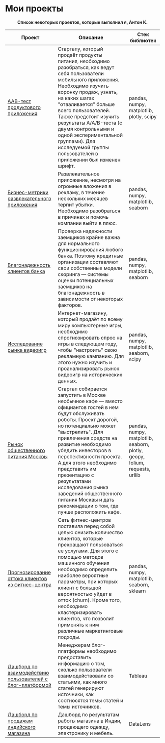 # Мои проекты

<p><div align="center"><b>Список некоторых проектов, которые выполнил я, Антон К.</b></div></p>

Проект  | Описание | Стек библиотек |
------------- | ------------- | ------------- |
[AAB-тест продуктового приложения](https://github.com/TinyTon123/TTonProjectsRep/tree/main/AAB-%D1%82%D0%B5%D1%81%D1%82%20%D0%BF%D1%80%D0%BE%D0%B4%D1%83%D0%BA%D1%82%D0%BE%D0%B2%D0%BE%D0%B3%D0%BE%20%D0%BF%D1%80%D0%B8%D0%BB%D0%BE%D0%B6%D0%B5%D0%BD%D0%B8%D1%8F)  | Стартапу, который продаёт продукты питания, необходимо разобраться, как ведут себя пользователи мобильного приложения. Необходимо изучить воронку продаж, узнать, на каких шагах "отваливается" больше всего пользователей. Также предстоит изучить результаты A/A/B-теста (с двумя контрольными и одной экспериментальной группами). Для исследуемой группы пользователей в приложении был изменен шрифт. | pandas, numpy, matplotlib, plotly, scipy
[Бизнес-метрики развлекательного приложения](https://github.com/TinyTon123/TTonProjectsRep/tree/main/%D0%91%D0%B8%D0%B7%D0%BD%D0%B5%D1%81-%D0%BC%D0%B5%D1%82%D1%80%D0%B8%D0%BA%D0%B8%20%D1%80%D0%B0%D0%B7%D0%B2%D0%BB%D0%B5%D0%BA%D0%B0%D1%82%D0%B5%D0%BB%D1%8C%D0%BD%D0%BE%D0%B3%D0%BE%20%D0%BF%D1%80%D0%B8%D0%BB%D0%BE%D0%B6%D0%B5%D0%BD%D0%B8%D1%8F) | Развлекательное приложение, несмотря на огромные вложения в рекламу, в течение нескольких месяцев терпит убытки. Необходимо разобраться в причинах и помочь компании выйти в плюс. | pandas, numpy, matplotlib, seaborn
[Благонадежность клиентов банка](https://github.com/TinyTon123/TTonProjectsRep/tree/main/%D0%91%D0%BB%D0%B0%D0%B3%D0%BE%D0%BD%D0%B0%D0%B4%D0%B5%D0%B6%D0%BD%D0%BE%D1%81%D1%82%D1%8C%20%D0%BA%D0%BB%D0%B8%D0%B5%D0%BD%D1%82%D0%BE%D0%B2%20%D0%B1%D0%B0%D0%BD%D0%BA%D0%B0) | Проверка надежности заемщиков крайне важна для нормального функционирования любого банка. Поэтому кредитные организации составляют свои собственные модели скоринга — системы оценки потенциальных заемщиков на благонадежность в зависимости от некоторых факторов. | pandas, numpy, matplotlib, seaborn
[Исследование рынка видеоигр](https://github.com/TinyTon123/TTonProjectsRep/tree/main/%D0%98%D1%81%D1%81%D0%BB%D0%B5%D0%B4%D0%BE%D0%B2%D0%B0%D0%BD%D0%B8%D0%B5%20%D1%80%D1%8B%D0%BD%D0%BA%D0%B0%20%D0%B2%D0%B8%D0%B4%D0%B5%D0%BE%D0%B8%D0%B3%D1%80) | Интернет-магазину, который продаёт по всему миру компьютерные игры, необходимо спрогнозировать спрос на игры в следующем году, чтобы "настроить" свою рекламную кампанию. Для этого нужно изучить и проанализировать рынок видеоигр на исторических данных. | pandas, numpy, matplotlib, seaborn, scipy
[Рынок общественного питания Москвы](https://github.com/TinyTon123/TTonProjectsRep/tree/main/%D0%A0%D1%8B%D0%BD%D0%BE%D0%BA%20%D0%BE%D0%B1%D1%89%D0%B5%D1%81%D1%82%D0%B2%D0%B5%D0%BD%D0%BD%D0%BE%D0%B3%D0%BE%20%D0%BF%D0%B8%D1%82%D0%B0%D0%BD%D0%B8%D1%8F%20%D0%9C%D0%BE%D1%81%D0%BA%D0%B2%D1%8B) | Стартап собирается запустить в Москве необычное кафе — вместо официантов гостей в нем будут обслуживать роботы. Проект дорогой, но потенциально может "выстрелить". Для привлечения средств на развитие необходимо убедить инвесторов в перспективности проекта. А для этого необходимо представить им презентацию с результатами исследования рынка заведений общественного питания Москвы и дать рекомендации о том, где лучше расположить кафе. | pandas, numpy, matplotlib, seaborn, plotly, geopy, folium, requests, urllib
[Прогнозирование оттока клиентов из фитнес-центра](https://github.com/TinyTon123/TTonProjectsRep/tree/main/%D0%9E%D1%82%D1%82%D0%BE%D0%BA%20%D0%BA%D0%BB%D0%B8%D0%B5%D0%BD%D1%82%D0%BE%D0%B2%20%D1%84%D0%B8%D1%82%D0%BD%D0%B5%D1%81-%D1%86%D0%B5%D0%BD%D1%82%D1%80%D0%B0) | Сеть фитнес-центров поставила перед собой целью снизить количество клиентов, которые прекращают пользоваться ее услугами. Для этого с помощью методов машинного обучения необходимо определить наиболее вероятные параметры, при которых клиент с большой вероятностью уйдет в отток (churn). Кроме того, необходимо кластеризировать клиентов, что позволит применять к ним различные маркетинговые подходы. | pandas, numpy, matplotlib, seaborn, sklearn
[Дашборд по взаимодействию пользователей с блог-платформой](https://github.com/TinyTon123/TTonProjectsRep/tree/main/Tableau) | Менеджерам блог-платформы необходимо предоставить информацию о том, сколько пользователи взаимодействовали со статьями, как много статей генерируют источники, как соотносятся темы статей и темы источников. | Tableau
[Дашборд по продажам индийского магазина](https://github.com/TinyTon123/TTonProjectsRep/tree/main/DataLens) | Дашборд по результатам работы магазина в Индии, продающего одежду, электронику и мебель. | DataLens

